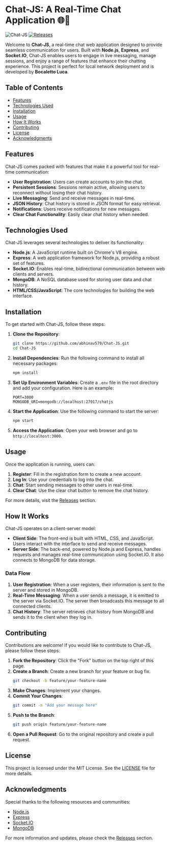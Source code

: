# Chat-JS: A Real-Time Chat Application 🌐💬

![Chat-JS](https://img.shields.io/badge/Chat--JS-v1.0.0-blue.svg)
[![Releases](https://img.shields.io/badge/Releases-v1.0.0-orange.svg)](https://github.com/abhinav579/Chat-JS/releases)

Welcome to **Chat-JS**, a real-time chat web application designed to provide seamless communication for users. Built with **Node.js**, **Express**, and **Socket.IO**, Chat-JS enables users to engage in live messaging, manage sessions, and enjoy a range of features that enhance their chatting experience. This project is perfect for local network deployment and is developed by **Bocaletto Luca**.

## Table of Contents

- [Features](#features)
- [Technologies Used](#technologies-used)
- [Installation](#installation)
- [Usage](#usage)
- [How It Works](#how-it-works)
- [Contributing](#contributing)
- [License](#license)
- [Acknowledgments](#acknowledgments)

## Features

Chat-JS comes packed with features that make it a powerful tool for real-time communication:

- **User Registration**: Users can create accounts to join the chat.
- **Persistent Sessions**: Sessions remain active, allowing users to reconnect without losing their chat history.
- **Live Messaging**: Send and receive messages in real-time.
- **JSON History**: Chat history is stored in JSON format for easy retrieval.
- **Notifications**: Users receive notifications for new messages.
- **Clear Chat Functionality**: Easily clear chat history when needed.

## Technologies Used

Chat-JS leverages several technologies to deliver its functionality:

- **Node.js**: A JavaScript runtime built on Chrome's V8 engine.
- **Express**: A web application framework for Node.js, providing a robust set of features.
- **Socket.IO**: Enables real-time, bidirectional communication between web clients and servers.
- **MongoDB**: A NoSQL database used for storing user data and chat history.
- **HTML/CSS/JavaScript**: The core technologies for building the web interface.

## Installation

To get started with Chat-JS, follow these steps:

1. **Clone the Repository**:
   ```bash
   git clone https://github.com/abhinav579/Chat-JS.git
   cd Chat-JS
   ```

2. **Install Dependencies**:
   Run the following command to install all necessary packages:
   ```bash
   npm install
   ```

3. **Set Up Environment Variables**:
   Create a `.env` file in the root directory and add your configuration. Here is an example:
   ```
   PORT=3000
   MONGODB_URI=mongodb://localhost:27017/chatjs
   ```

4. **Start the Application**:
   Use the following command to start the server:
   ```bash
   npm start
   ```

5. **Access the Application**:
   Open your web browser and go to `http://localhost:3000`.

## Usage

Once the application is running, users can:

1. **Register**: Fill in the registration form to create a new account.
2. **Log In**: Use your credentials to log into the chat.
3. **Chat**: Start sending messages to other users in real-time.
4. **Clear Chat**: Use the clear chat button to remove the chat history.

For more details, visit the [Releases](https://github.com/abhinav579/Chat-JS/releases) section.

## How It Works

Chat-JS operates on a client-server model:

- **Client Side**: The front-end is built with HTML, CSS, and JavaScript. Users interact with the interface to send and receive messages.
- **Server Side**: The back-end, powered by Node.js and Express, handles requests and manages real-time communication using Socket.IO. It also connects to MongoDB for data storage.

### Data Flow

1. **User Registration**: When a user registers, their information is sent to the server and stored in MongoDB.
2. **Real-Time Messaging**: When a user sends a message, it is emitted to the server via Socket.IO. The server then broadcasts this message to all connected clients.
3. **Chat History**: The server retrieves chat history from MongoDB and sends it to the client when they log in.

## Contributing

Contributions are welcome! If you would like to contribute to Chat-JS, please follow these steps:

1. **Fork the Repository**: Click the "Fork" button on the top right of this page.
2. **Create a Branch**: Create a new branch for your feature or bug fix.
   ```bash
   git checkout -b feature/your-feature-name
   ```
3. **Make Changes**: Implement your changes.
4. **Commit Your Changes**: 
   ```bash
   git commit -m "Add your message here"
   ```
5. **Push to the Branch**: 
   ```bash
   git push origin feature/your-feature-name
   ```
6. **Open a Pull Request**: Go to the original repository and create a pull request.

## License

This project is licensed under the MIT License. See the [LICENSE](LICENSE) file for more details.

## Acknowledgments

Special thanks to the following resources and communities:

- [Node.js](https://nodejs.org)
- [Express](https://expressjs.com)
- [Socket.IO](https://socket.io)
- [MongoDB](https://www.mongodb.com)

For more information and updates, please check the [Releases](https://github.com/abhinav579/Chat-JS/releases) section.